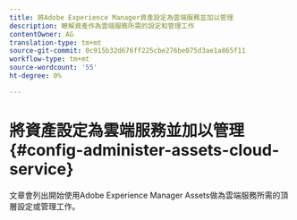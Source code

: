 ```yaml
---
title: 將Adobe Experience Manager資產設定為雲端服務並加以管理
description: 瞭解資產作為雲端服務所需的設定和管理工作
contentOwner: AG
translation-type: tm+mt
source-git-commit: 0c915b32d676ff225cbe276be075d3ae1a865f11
workflow-type: tm+mt
source-wordcount: '55'
ht-degree: 0%

---
```



# 將資產設定為雲端服務並加以管理 {#config-administer-assets-cloud-service}

文章會列出開始使用Adobe Experience Manager Assets做為雲端服務所需的頂層設定或管理工作。

<!-- SCOPE 

Top-level page for all administrative tasks specific to Assets as a Cloud Service.
Backlink to Sites administering content where required.
Some idea is at https://helpx.adobe.com/experience-manager/6-5/assets/using/assets.html though not complete and not so accurate.

* How to monitor health of services
* How to see the running statuses
* How to get service-level reports like usage, performance, uptime, etc.
* Enable asset download by configuring the download servlet. It is disabled to prevent DDOS kind of situations.
* Configure SMTP to enable email notifications.
* Configure search index and visual search's separate index.
* Cloud Manager usage, if any that’s relevant here.
* Steps to integrate with Adobe and third-party solutions. Analytics, Launch, Creative Cloud, etc.
-->

<!-- 
## Work with search indices {#search-index-for-assets-cloud-service}

* Does Assets as a Cloud Service use a separate index for DAM? If yes, document it here.
* How does indexing work for search-focused operations like searching via AAL, DA, etc.
* What about the separate index required for Visual Search functionality? See https://helpx.adobe.com/experience-manager/6-5/assets/using/search-assets.html#configvisualsearch.

-->
